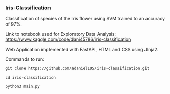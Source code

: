 ### Iris-Classification

Classification of species of the Iris flower using SVM trained to an accuracy of 97%. 

Link to notebook used for Exploratory Data Analysis: https://www.kaggle.com/code/dani45786/iris-classification 

Web Application implemented with FastAPI, HTML and CSS using JInja2.

Commands to run:

```git clone https://github.com/adaniel105/iris-classification.git```

```cd iris-classification```

```python3 main.py```

